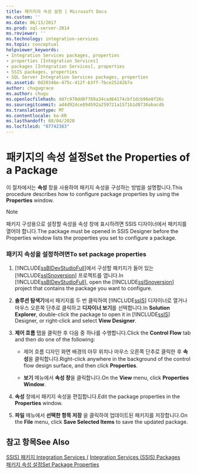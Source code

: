 ```yaml
---
title: 패키지의 속성 설정 | Microsoft Docs
ms.custom: ''
ms.date: 06/13/2017
ms.prod: sql-server-2014
ms.reviewer: ''
ms.technology: integration-services
ms.topic: conceptual
helpviewer_keywords:
- Integration Services packages, properties
- properties [Integration Services]
- packages [Integration Services], properties
- SSIS packages, properties
- SQL Server Integration Services packages, properties
ms.assetid: 0d20346e-475c-412f-b3ff-7bce25242b7a
author: chugugrace
ms.author: chugu
ms.openlocfilehash: dd7c970dd8f789a34cad64174cbf1dcb96e8f26c
ms.sourcegitcommit: ad4d92dce894592a259721a1571b1d8736abacdb
ms.translationtype: MT
ms.contentlocale: ko-KR
ms.lasthandoff: 08/04/2020
ms.locfileid: "87742383"
---
```

# <a name="set-the-properties-of-a-package"></a><span data-ttu-id="f800c-102">패키지의 속성 설정</span><span class="sxs-lookup"><span data-stu-id="f800c-102">Set the Properties of a Package</span></span>
  <span data-ttu-id="f800c-103">이 절차에서는 **속성** 창을 사용하여 패키지 속성을 구성하는 방법을 설명합니다.</span><span class="sxs-lookup"><span data-stu-id="f800c-103">This procedure describes how to configure package properties by using the **Properties** window.</span></span>  
  
> [!NOTE]  
>  <span data-ttu-id="f800c-104">패키지 구성용으로 설정할 속성을 속성 창에 표시하려면 SSIS 디자이너에서 패키지를 열어야 합니다.</span><span class="sxs-lookup"><span data-stu-id="f800c-104">The package must be opened in SSIS Designer before the Properties window lists the properties you set to configure a package.</span></span>  
  
### <a name="to-set-package-properties"></a><span data-ttu-id="f800c-105">패키지 속성을 설정하려면</span><span class="sxs-lookup"><span data-stu-id="f800c-105">To set package properties</span></span>  
  
1.  <span data-ttu-id="f800c-106">[!INCLUDE[ssBIDevStudioFull](../includes/ssbidevstudiofull-md.md)]에서 구성할 패키지가 들어 있는 [!INCLUDE[ssISnoversion](../includes/ssisnoversion-md.md)] 프로젝트를 엽니다.</span><span class="sxs-lookup"><span data-stu-id="f800c-106">In [!INCLUDE[ssBIDevStudioFull](../includes/ssbidevstudiofull-md.md)], open the [!INCLUDE[ssISnoversion](../includes/ssisnoversion-md.md)] project that contains the package you want to configure.</span></span>  
  
2.  <span data-ttu-id="f800c-107">**솔루션 탐색기**에서 패키지를 두 번 클릭하여 [!INCLUDE[ssIS](../includes/ssis-md.md)] 디자이너로 열거나 마우스 오른쪽 단추로 클릭하고 **디자이너 보기**를 선택합니다.</span><span class="sxs-lookup"><span data-stu-id="f800c-107">In **Solution Explorer**, double-click the package to open it in [!INCLUDE[ssIS](../includes/ssis-md.md)] Designer, or right-click and select **View Designer**.</span></span>  
  
3.  <span data-ttu-id="f800c-108">**제어 흐름** 탭을 클릭한 후 다음 중 하나를 수행합니다.</span><span class="sxs-lookup"><span data-stu-id="f800c-108">Click the **Control Flow** tab and then do one of the following:</span></span>  
  
    -   <span data-ttu-id="f800c-109">제어 흐름 디자인 화면 배경의 아무 위치나 마우스 오른쪽 단추로 클릭한 후 **속성**을 클릭합니다.</span><span class="sxs-lookup"><span data-stu-id="f800c-109">Right-click anywhere in the background of the control flow design surface, and then click **Properties**.</span></span>  
  
    -   <span data-ttu-id="f800c-110">**보기** 메뉴에서 **속성 창**을 클릭합니다.</span><span class="sxs-lookup"><span data-stu-id="f800c-110">On the **View** menu, click **Properties Window**.</span></span>  
  
4.  <span data-ttu-id="f800c-111">**속성** 창에서 패키지 속성을 편집합니다.</span><span class="sxs-lookup"><span data-stu-id="f800c-111">Edit the package properties in the **Properties** window.</span></span>  
  
5.  <span data-ttu-id="f800c-112">**파일** 메뉴에서 **선택한 항목 저장** 을 클릭하여 업데이트된 패키지를 저장합니다.</span><span class="sxs-lookup"><span data-stu-id="f800c-112">On the **File** menu, click **Save Selected Items** to save the updated package.</span></span>  
  
## <a name="see-also"></a><span data-ttu-id="f800c-113">참고 항목</span><span class="sxs-lookup"><span data-stu-id="f800c-113">See Also</span></span>  
 <span data-ttu-id="f800c-114">[SSIS&#41; 패키지 Integration Services &#40;](../../2014/integration-services/integration-services-ssis-packages.md) </span><span class="sxs-lookup"><span data-stu-id="f800c-114">[Integration Services &#40;SSIS&#41; Packages](../../2014/integration-services/integration-services-ssis-packages.md) </span></span>  
 [<span data-ttu-id="f800c-115">패키지 속성 설정</span><span class="sxs-lookup"><span data-stu-id="f800c-115">Set Package Properties</span></span>](set-package-properties.md)  
  
  
